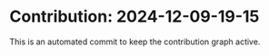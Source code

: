# Contribution: 2024-12-09-19-15
This is an automated commit to keep the contribution graph active.
